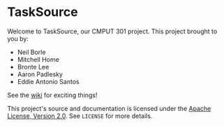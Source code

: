 TaskSource
==========

Welcome to TaskSource, our CMPUT 301 project. This project
brought to you by:

 - Neil Borle
 - Mitchell Home
 - Bronte Lee
 - Aaron Padlesky
 - Eddie Antonio Santos

See the [wiki](https://github.com/CMPUT301F12T01/classproject/wiki) for
exciting things!

This project's source and documentation is licensed under the [Apache
License, Version 2.0][Apache License]. See `LICENSE` for more details.

[Apache License]: http://www.apache.org/licenses/LICENSE-2.0.html
